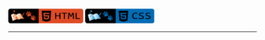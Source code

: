 <br />
<a href="https://github.com/seol-yu/TIL/tree/master/HTML_CSS" target="_blank"><img src="https://github.com/seol-yu/TIL/blob/master/images/html-badge-logo.png?raw=true" height=30 /></a>
<a href="https://github.com/seol-yu/TIL/tree/master/HTML_CSS" target="_blank"><img src="https://github.com/seol-yu/TIL/blob/master/images/css-badge-logo.png?raw=true" height=30 /></a>
<br />

---



